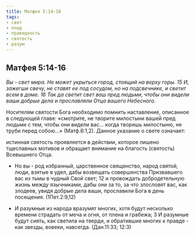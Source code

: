 ```yaml
---
title: Матфея 5:14-16
tags: 
- свет
- плод
- праведность
- святость
- разум
---
```


## Матфея 5:14-16

*Вы - свет мира. Не может укрыться город, стоящий на верху горы. 15 И, зажегши свечу, не ставят ее под сосудом, но на подсвечнике, и светит всем в доме. 16 Так да светит свет ваш пред людьми, чтобы они видели ваши добрые дела и прославляли Отца вашего Небесного.*

Носителям святости Бога необходимо помнить наставление, описанное в следующей главе: «смотрите, не творите милостыни вашей пред людьми с тем, чтобы они видели вас… когда творишь милостыню, не труби перед собою…» (Матф.6:1,2). Данное указание о свете означает: 

истинная святость проявляется в действии, которое лишено тщеславных мотивов и  обращает внимание на благость (святость) Всевышнего Отца.  

- Но вы - род избранный, царственное священство, народ святой, люди, взятые в удел, дабы возвещать совершенства Призвавшего вас из тьмы в чудный Свой свет; 12 и провождать добродетельную жизнь между язычниками, дабы они за то, за что злословят вас, как злодеев, увидя добрые дела ваши, прославили Бога в день посещения. (1Пет.2:9,12)

- И разумные из народа вразумят многих, хотя будут несколько времени страдать от меча и огня, от плена и грабежа; 3 И разумные будут сиять, как светила на тверди, и обратившие многих к правде - как звезды, вовеки, навсегда. (Дан.11:33; 12:3)